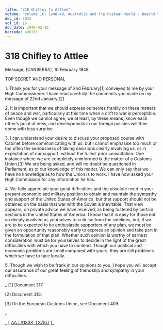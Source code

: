 ```yaml
---
title: "318 Chifley to Attlee"
volume: "Volume 16: 1948-49, Australia and the Postwar World - Beyond the Region"
doc_id: 7033
vol_id: 16
doc_date: 1948-02-10
barcode: 430735
---
```


# 318 Chifley to Attlee

Message, [CANBERRA], 10 February 1948

TOP SECRET AND PERSONAL

1\. Thank you for your message of 2nd February[1] conveyed to me by your High Commissioner. I have read carefully the comments you made on my message of 22nd January.[2]

2\. It is important that we should express ourselves frankly on these matters of peace and war, particularly at this time when a drift to war is perceptible. Even though we cannot agree, we at least, by these means, know each other's point of view, and developments in our foreign policies will then come with less surprise.

3\. I can understand your desire to discuss your proposed course with Cabinet before communicating with us: but I cannot emphasise too much or too often the seriousness of taking decisions clearly involving us, or in expectation of our support, without the fullest prior consultation. One instance where we are completely uninformed is the matter of a Customs Union.[3] We are being asked, and will no doubt be questioned in Parliament, as to our knowledge of this matter. We can only say that we have no knowledge as to how the Union is to work. I have now asked your High Commission for any information he has.

4\. We fully appreciate your great difficulties and the absolute need in your present economic and military position to obtain and maintain the sympathy and support of the United States of America, but that support should not be obtained on the basis that war with the Soviet is inevitable. That view appears, on private advice we have received, as being fostered by certain sections in the United States of America. I know that it is easy for those not so deeply involved as yourselves to criticise from the sidelines, but, if we are to be expected to be enthusiastic supporters of any plan, we must be given an opportunity reasonably early to express an opinion and take part in the formulation of that plan. Whether such opinion is worthy of earnest consideration must be for yourselves to decide in the light of the great difficulties with which you have to contend. Though our political and economic problems are small compared with yours, they are still problems which we have to face locally.

5\. Though we wish to be frank in our opinions to you, I hope you will accept our assurance of our great feeling of friendship and sympathy in your difficulties.

_ [1] Document 317.

[2] Document 313.

[3] On the European Customs Union, see Document 409.

_

_ [ [AA : A1838, TS78/7](http://www.naa.gov.au/cgi-bin/Search?O=I&Number=430735) ]_

